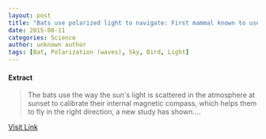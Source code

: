```yaml
---
layout: post
title: "Bats use polarized light to navigate: First mammal known to use polarization patterns in the sky to navigate"
date: 2015-08-11
categories: Science
author: unknown author
tags: [Bat, Polarization (waves), Sky, Bird, Light]
---
```





#### Extract
>The bats use the way the sun's light is scattered in the atmosphere at sunset to calibrate their internal magnetic compass, which helps them to fly in the right direction, a new study has shown....



[Visit Link](http://feeds.sciencedaily.com/~r/sciencedaily/~3/URk4Tzy0pfQ/140722111838.htm)


